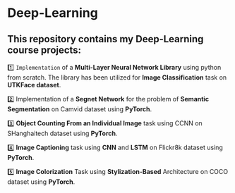 # Deep-Learning
 ## This repository contains my **Deep-Learning** course projects:

:one: ```Implementation``` of  a **Multi-Layer Neural Network Library** using python from scratch. The library has been utilized for **Image Classification** task on **UTKFace dataset**.

 :two: Implementation of a **Segnet Network** for the problem of **Semantic Segmentation** on Camvid dataset using **PyTorch**.

:three: **Object Counting From an Individual Image** task using CCNN on SHanghaitech dataset using **PyTorch**.

:four: **Image Captioning** task using **CNN** and **LSTM** on Flickr8k dataset using **PyTorch**.

:five: **Image Colorization** Task using **Stylization-Based** Architecture on COCO dataset using **PyTorch**.
